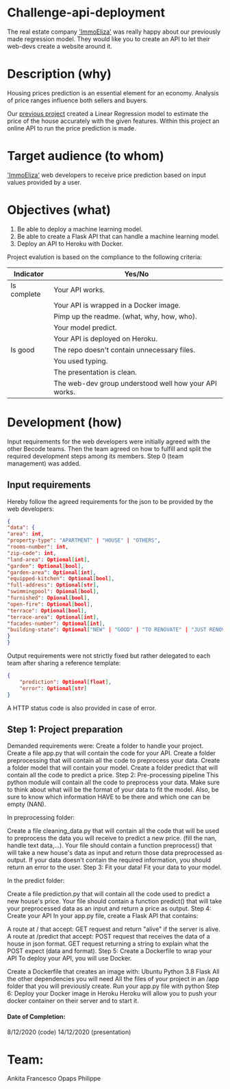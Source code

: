 # Challenge-api-deployment
The real estate company ['ImmoEliza'](https://immoelissa.be/) was really happy about our previously made regression model. They would like you to create an API to let their web-devs create a website around it.

# Description (why)
Housing prices prediction is an essential element for an economy. Analysis of price ranges influence both sellers and buyers. 

Our [previous project](https://github.com/FrancescoMariottini/Belgium-prices-prediction/settings) created a Linear Regression model to estimate the price of the house accurately with the given features. Within this project an online API to run the price prediction is made. 

# Target audience (to whom)
['ImmoEliza'](https://immoelissa.be/) web developers to receive price prediction based on input values provided by a user.

# Objectives (what)
1. Be able to deploy a machine learning model.
2. Be able to create a Flask API that can handle a machine learning model.
3. Deploy an API to Heroku with Docker.

Project evalution is based on the compliance to the following criteria:

|Indicator |Yes/No|
|---|---| 
|Is complete|Your API works.|	
||Your API is wrapped in a Docker image.|
||Pimp up the readme. (what, why, how, who).|
||Your model predict.|
||Your API is deployed on Heroku.|
|Is good |The repo doesn't contain unnecessary files.|
||You used typing.|
||The presentation is clean.|
||The web-dev group understood well how your API works.|


# Development (how)
Input requirements for the web developers were initially agreed with the other Becode teams. Then the team agreed on how to fulfill and split the required development steps among its members. Step 0 (team management) was added.

## Input requirements
Hereby follow the agreed requirements for the json to be provided by the web developers:

```json
{
"data": {
"area": int,
"property-type": "APARTMENT" | "HOUSE" | "OTHERS",
"rooms-number": int,
"zip-code": int,
"land-area": Optional[int],
"garden": Optional[bool],
"garden-area": Optional[int],
"equipped-kitchen": Optional[bool],
"full-address": Optional[str],
"swimmingpool": Opional[bool],
"furnished": Opional[bool],
"open-fire": Optional[bool],
"terrace": Optional[bool],
"terrace-area": Optional[int],
"facades-number": Optional[int],
"building-state": Optional["NEW" | "GOOD" | "TO RENOVATE" | "JUST RENOVATED" | "TO REBUILD"]
}
}
```
Output requirements were not strictly fixed but rather delegated to each team after sharing a reference template:

```json
{
    "prediction": Optional[float],
    "error": Optional[str]
}
```
A HTTP status code is also provided in case of error.

## Step 1: Project preparation ##
Demanded requirements were: 
Create a folder to handle your project.
Create a file app.py that will contain the code for your API.
Create a folder preprocessing that will contain all the code to preprocess your data.
Create a folder model that will contain your model.
Create a folder predict that will contain all the code to predict a price.
Step 2: Pre-processing pipeline
This python module will contain all the code to preprocess your data. Make sure to think about what will be the format of your data to fit the model. Also, be sure to know which information HAVE to be there and which one can be empty (NAN).

In preprocessing folder:

Create a file cleaning_data.py that will contain all the code that will be used to preprocess the data you will receive to predict a new price. (fill the nan, handle text data,...).
Your file should contain a function preprocess() that will take a new house's data as input and return those data preprocessed as output.
If your data doesn't contain the required information, you should return an error to the user.
Step 3: Fit your data!
Fit your data to your model.

In the predict folder:

Create a file prediction.py that will contain all the code used to predict a new house's price.
Your file should contain a function predict() that will take your preprocessed data as an input and return a price as output.
Step 4: Create your API
In your app.py file, create a Flask API that contains:

A route at / that accept:
GET request and return "alive" if the server is alive.
A route at /predict that accept:
POST request that receives the data of a house in json format.
GET request returning a string to explain what the POST expect (data and format).
Step 5: Create a Dockerfile to wrap your API
To deploy your API, you will use Docker.

Create a Dockerfile that creates an image with:
Ubuntu
Python 3.8
Flask
All the other dependencies you will need
All the files of your project in an /app folder that you will previously create.
Run your app.py file with python
Step 6: Deploy your Docker image in Heroku
Heroku will allow you to push your docker container on their server and to start it.

#### Date of Completion: 
8/12/2020 (code)
14/12/2020 (presentation)

# Team:
Ankita
Francesco
Opaps
Philippe

